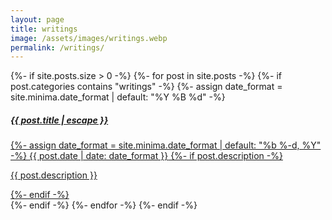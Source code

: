 ```yaml
---
layout: page
title: writings
image: /assets/images/writings.webp
permalink: /writings/
---
```


<div class="row align-items-center-top">
    {%- if site.posts.size > 0 -%}
        {%- for post in site.posts -%}
            {%- if post.categories contains "writings" -%}
                {%- assign date_format = site.minima.date_format | default: "%Y %B %d" -%}
                <a href="{{ post.url | relative_url }}" class="card-link">
                    <div class="modern-card" style="width: 100%;">
                        <div class="card-body">
                            <h5 class="card-title">{{ post.title | escape }}</h5>
                            {%- assign date_format = site.minima.date_format | default: "%b %-d, %Y" -%}
                            <span class="post-meta">{{ post.date | date: date_format }}</span>
                            {%- if post.description -%}
                                <p class="card-text"> {{ post.description }}</p>
                            {%- endif -%}    
                        </div>
                    </div>
                </a>
            {%- endif -%}
        {%- endfor -%}
    {%- endif -%}
</div>